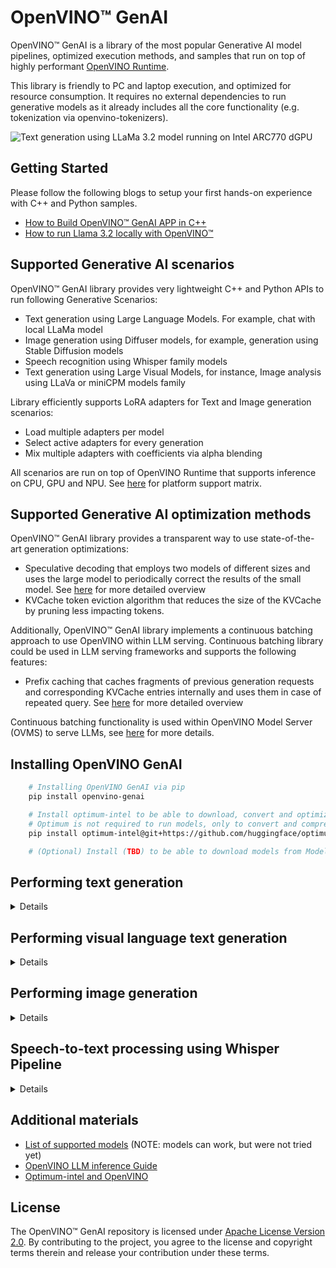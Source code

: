 # OpenVINO™ GenAI

OpenVINO™ GenAI is a library of the most popular Generative AI model pipelines, optimized execution methods, and samples that run on top of highly performant [OpenVINO Runtime](https://github.com/openvinotoolkit/openvino).

This library is friendly to PC and laptop execution, and optimized for resource consumption. It requires no external dependencies to run generative models as it already includes all the core functionality (e.g. tokenization via openvino-tokenizers).

![Text generation using LLaMa 3.2 model running on Intel ARC770 dGPU](./samples/generation.gif)

## Getting Started

Please follow the following blogs to setup your first hands-on experience with C++ and Python samples.

* [How to Build OpenVINO™ GenAI APP in C++](https://medium.com/openvino-toolkit/how-to-build-openvino-genai-app-in-c-32dcbe42fa67)
* [How to run Llama 3.2 locally with OpenVINO™](https://medium.com/openvino-toolkit/how-to-run-llama-3-2-locally-with-openvino-60a0f3674549)


## Supported Generative AI scenarios

OpenVINO™ GenAI library provides very lightweight C++ and Python APIs to run following Generative Scenarios:
 - Text generation using Large Language Models. For example, chat with local LLaMa model
 - Image generation using Diffuser models, for example, generation using Stable Diffusion models
 - Speech recognition using Whisper family models
 - Text generation using Large Visual Models, for instance, Image analysis using LLaVa or miniCPM models family

Library efficiently supports LoRA adapters for Text and Image generation scenarios:
- Load multiple adapters per model
- Select active adapters for every generation
- Mix multiple adapters with coefficients via alpha blending

All scenarios are run on top of OpenVINO Runtime that supports inference on CPU, GPU and NPU. See [here](https://docs.openvino.ai/2024/about-openvino/release-notes-openvino/system-requirements.html) for platform support matrix.

## Supported Generative AI optimization methods

OpenVINO™ GenAI library provides a transparent way to use state-of-the-art generation optimizations:
- Speculative decoding that employs two models of different sizes and uses the large model to periodically correct the results of the small model. See [here](https://pytorch.org/blog/hitchhikers-guide-speculative-decoding/) for more detailed overview
- KVCache token eviction algorithm that reduces the size of the KVCache by pruning less impacting tokens.

Additionally, OpenVINO™ GenAI library implements a continuous batching approach to use OpenVINO within LLM serving. Continuous batching library could be used in LLM serving frameworks and supports the following features:
- Prefix caching that caches fragments of previous generation requests and corresponding KVCache entries internally and uses them in case of repeated query. See [here](https://google.com) for more detailed overview

Continuous batching functionality is used within OpenVINO Model Server (OVMS) to serve LLMs, see [here](https://docs.openvino.ai/2024/ovms_docs_llm_reference.html) for more details.

## Installing OpenVINO GenAI

```sh
    # Installing OpenVINO GenAI via pip
    pip install openvino-genai

    # Install optimum-intel to be able to download, convert and optimize LLMs from Hugging Face
    # Optimum is not required to run models, only to convert and compress
    pip install optimum-intel@git+https://github.com/huggingface/optimum-intel.git

    # (Optional) Install (TBD) to be able to download models from Model Scope
```

## Performing text generation 
<details>

For more examples check out our [LLM Inference Guide](https://docs.openvino.ai/2024/learn-openvino/llm_inference_guide.html)

### Converting and compressing text generation model from Hugging Face library

```sh
#(Basic) download and convert to OpenVINO TinyLlama-Chat-v1.0 model
optimum-cli export openvino --model "TinyLlama/TinyLlama-1.1B-Chat-v1.0" --weight-format fp16 --trust-remote-code "TinyLlama-1.1B-Chat-v1.0"

#(Recommended) download, convert to OpenVINO and compress to int4 TinyLlama-Chat-v1.0 model
optimum-cli export openvino --model "TinyLlama/TinyLlama-1.1B-Chat-v1.0" --weight-format int4 --trust-remote-code "TinyLlama-1.1B-Chat-v1.0"
```

### Run generation using LLMPipeline API in Python

```python
import openvino_genai as ov_genai
#Will run model on CPU, GPU or NPU are possible options
pipe = ov_genai.LLMPipeline("./TinyLlama-1.1B-Chat-v1.0/", "CPU")
print(pipe.generate("The Sun is yellow because", max_new_tokens=100))
```

### Run generation using LLMPipeline in C++

Code below requires installation of C++ compatible package (see [here](https://docs.openvino.ai/2024/get-started/install-openvino/install-openvino-genai.html#archive-installation) for more details)

```cpp
#include "openvino/genai/llm_pipeline.hpp"
#include <iostream>

int main(int argc, char* argv[]) {
    std::string model_path = argv[1];
    ov::genai::LLMPipeline pipe(model_path, "CPU");
    std::cout << pipe.generate("The Sun is yellow because", ov::genai::max_new_tokens(100)) << '\n';
}
```

### Sample notebooks using this API

See [here](https://openvinotoolkit.github.io/openvino_notebooks/?search=Create+an+LLM-powered+Chatbot+using+OpenVINO+Generate+API)

</details>

## Performing visual language text generation
<details>

For more examples check out our [LLM Inference Guide](https://docs.openvino.ai/2024/learn-openvino/llm_inference_guide.html)

### Converting and compressing the model from Hugging Face library

```sh
optimum-cli export openvino --model openbmb/MiniCPM-V-2_6 --trust-remote-code MiniCPM-V-2_6
```

### Run generation using VLMPipeline API in Python

```python
import openvino_genai as ov_genai
#Will run model on CPU, GPU
pipe = ov_genai.VLMPipeline("./MiniCPM-V-2_6/", "CPU")
rgb = read_image("cat.jpg")
print(pipe.generate(prompt, image=rgb))
```

### Run generation using VLMPipeline in C++

Code below requires installation of C++ compatible package (see [here](https://docs.openvino.ai/2024/get-started/install-openvino/install-openvino-genai.html#archive-installation) for more details)

```cpp
#include "load_image.hpp"
#include <openvino/genai/visual_language/pipeline.hpp>
#include <iostream>

int main(int argc, char* argv[]) {
    std::string model_path = argv[1];
    ov::genai::VLMPipeline pipe(model_path, "CPU");
    ov::Tensor rgb = utils::load_image(argv[2]);
    std::cout << pipe.generate(prompt, ov::genai::image(rgb)) << '\n';
}
```

### Sample notebooks using this API

See [here](https://openvinotoolkit.github.io/openvino_notebooks/?search=Visual-language+assistant+with+MiniCPM-V2+and+OpenVINO)

</details>

## Performing image generation

<details>

For more examples check out our [LLM Inference Guide](https://docs.openvino.ai/2024/learn-openvino/llm_inference_guide.html)

### Converting and compressing image generation model from Hugging Face library

```sh
#Download and convert to OpenVINO dreamlike-anime-1.0 model
optimum-cli export openvino --model dreamlike-art/dreamlike-anime-1.0 --task stable-diffusion --weight-format fp16 dreamlike_anime_1_0_ov/FP16
```

### Run generation using Text2Image API in Python

```python

#WIP

```

### Run generation using Text2Image API in C++

Code below requires installation of C++ compatible package (see [here](https://docs.openvino.ai/2024/get-started/install-openvino/install-openvino-genai.html#archive-installation) for additional setup details, or this blog for full instruction [How to Build OpenVINO™ GenAI APP in C++](https://medium.com/openvino-toolkit/how-to-build-openvino-genai-app-in-c-32dcbe42fa67)

```cpp
#include "openvino/genai/text2image/pipeline.hpp"
#include "imwrite.hpp"
int main(int argc, char* argv[]) {

   const std::string models_path = argv[1], prompt = argv[2];
   const std::string device = "CPU";  // GPU, NPU can be used as well

   ov::genai::Text2ImagePipeline pipe(models_path, device);
   ov::Tensor image = pipe.generate(prompt,
        ov::genai::width(512),
        ov::genai::height(512),
        ov::genai::num_inference_steps(20));

   imwrite("image.bmp", image, true);
}
```
### Sample notebooks using this API

(TBD)

</details>

## Speech-to-text processing using Whisper Pipeline
<details>

For more examples check out our [LLM Inference Guide](https://docs.openvino.ai/2024/learn-openvino/llm_inference_guide.html)

NOTE: Whisper Pipeline requires preprocessing of audio input (to adjust sampling rate and normalize)
 
 ### Converting and compressing image generation model from Hugging Face library
```sh
#Download and convert to OpenVINO whisper-base model
optimum-cli export openvino --trust-remote-code --model openai/whisper-base whisper-base
```

### Run generation using Whisper Pipeline API in Python

NOTE: This sample is a simplified version of the full sample that is available [here](./samples/python/whisper_speech_recognition/whisper_speech_recognition.py)

```python
import argparse
import openvino_genai
import librosa

def read_wav(filepath):
    raw_speech, samplerate = librosa.load(filepath, sr=16000)
    return raw_speech.tolist()

def main():
    parser = argparse.ArgumentParser()
    parser.add_argument("model_dir")
    parser.add_argument("wav_file_path")
    args = parser.parse_args()

    raw_speech = read_wav(args.wav_file_path)

    pipe = openvino_genai.WhisperPipeline(args.model_dir)

    def streamer(word: str) -> bool:
        print(word, end="")
        return False

    pipe.generate(
        raw_speech,
        max_new_tokens=100,
        # 'task' and 'language' parameters are supported for multilingual models only
        language="<|en|>",
        task="transcribe",
        streamer=streamer,
    )

    print()
```

 
### Run generation using Whisper Pipeline API in C++

NOTE: This sample is a simplified version of the full sample that is available [here](./samples/cpp/whisper_speech_recognition/whisper_speech_recognition.cpp)

```cpp
#include "audio_utils.hpp"
#include "openvino/genai/whisper_pipeline.hpp"

int main(int argc, char* argv[]) try {

    std::string model_path = argv[1];
    std::string wav_file_path = argv[2];

    ov::genai::RawSpeechInput raw_speech = utils::audio::read_wav(wav_file_path);

    ov::genai::WhisperPipeline pipeline{model_path};

    ov::genai::WhisperGenerationConfig config{model_path + "/generation_config.json"};
    config.max_new_tokens = 100;
    // 'task' and 'language' parameters are supported for multilingual models only
    config.language = "<|en|>";
    config.task = "transcribe";

    auto streamer = [](std::string word) {
        std::cout << word;
        return false;
    };

    pipeline.generate(raw_speech, config, streamer);

    std::cout << std::endl;
}
```

 ### Sample notebooks using this API

See [here](https://openvinotoolkit.github.io/openvino_notebooks/?search=Automatic+speech+recognition+using+Whisper+and+OpenVINO+with+Generate+API)

</details>


## Additional materials

- [List of supported models](https://github.com/openvinotoolkit/openvino.genai/blob/master/src/docs/SUPPORTED_MODELS.md) (NOTE: models can work, but were not tried yet)
- [OpenVINO LLM inference Guide](https://docs.openvino.ai/2024/learn-openvino/llm_inference_guide.html)
- [Optimum-intel and OpenVINO](https://huggingface.co/docs/optimum/intel/openvino/export)

## License

The OpenVINO™ GenAI repository is licensed under [Apache License Version 2.0](LICENSE).
By contributing to the project, you agree to the license and copyright terms therein and release
your contribution under these terms.
